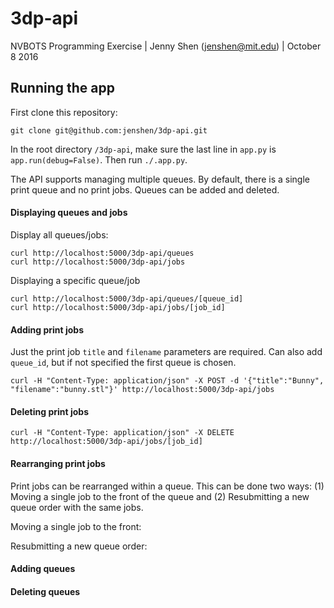 # 3dp-api

NVBOTS Programming Exercise | Jenny Shen (jenshen@mit.edu) | October 8 2016

## Running the app
First clone this repository:
```
git clone git@github.com:jenshen/3dp-api.git
```

In the root directory `/3dp-api`, make sure the last line in `app.py` is `app.run(debug=False)`. Then run `./.app.py`.

The API supports managing multiple queues. By default, there is a single print queue and no print jobs.
Queues can be added and deleted. 

#### Displaying queues and jobs

Display all queues/jobs:
```
curl http://localhost:5000/3dp-api/queues
curl http://localhost:5000/3dp-api/jobs

```
Displaying a specific queue/job
```
curl http://localhost:5000/3dp-api/queues/[queue_id]
curl http://localhost:5000/3dp-api/jobs/[job_id]

```

#### Adding print jobs
Just the print job `title` and `filename` parameters are required. Can also add `queue_id`, but if not specified the first queue is chosen.
```
curl -H "Content-Type: application/json" -X POST -d '{"title":"Bunny", "filename":"bunny.stl"}' http://localhost:5000/3dp-api/jobs
```

#### Deleting print jobs
```
curl -H "Content-Type: application/json" -X DELETE http://localhost:5000/3dp-api/jobs/[job_id]
```

#### Rearranging print jobs
Print jobs can be rearranged within a queue. This can be done two ways: (1) Moving a single job to the front of the queue and (2) Resubmitting a new queue order with the same jobs.

Moving a single job to the front:

Resubmitting a new queue order:

#### Adding queues
#### Deleting queues

```
```
```
```
```
```
```
```
```
```